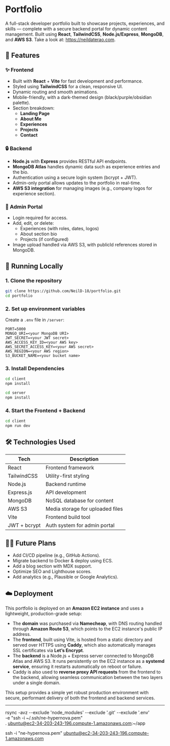 

# Portfolio

A full-stack developer portfolio built to showcase projects, experiences, and skills — complete with a secure backend portal for dynamic content management. Built using **React**, **TailwindCSS**, **Node.js/Express**, **MongoDB**, and **AWS S3**. Take a look at: https://neildaterao.com. 

## 🚀 Features

### ✨ Frontend
- Built with **React** + **Vite** for fast development and performance.
- Styled using **TailwindCSS** for a clean, responsive UI.
- Dynamic routing and smooth animations.
- Mobile-friendly, with a dark-themed design (black/purple/obsidian palette).
- Section breakdown:
  - **Landing Page**
  - **About Me**
  - **Experiences**
  - **Projects**
  - **Contact**

### 🔒 Backend
- **Node.js** with **Express** provides RESTful API endpoints.
- **MongoDB Atlas** handles dynamic data such as experience entries and the bio.
- Authentication using a secure login system (bcrypt + JWT).
- Admin-only portal allows updates to the portfolio in real-time.
- **AWS S3 integration** for managing images (e.g., company logos for experience section).

### 📸 Admin Portal
- Login required for access.
- Add, edit, or delete:
  - Experiences (with roles, dates, logos)
  - About section bio
  - Projects (if configured)
- Image upload handled via AWS S3, with publicId references stored in MongoDB.

## 🧪 Running Locally

### 1. Clone the repository

```bash
git clone https://github.com/NeilD-18/portfolio.git
cd portfolio
```

### 2. Set up environment variables

Create a `.env` file in `/server`:

```env
PORT=5000
MONGO_URI=<your MongoDB URI>
JWT_SECRET=<your JWT secret>
AWS_ACCESS_KEY_ID=<your AWS key>
AWS_SECRET_ACCESS_KEY=<your AWS secret>
AWS_REGION=<your AWS region>
S3_BUCKET_NAME=<your bucket name>
```

### 3. Install Dependencies

```bash
cd client 
npm install

cd server 
npm install 
```

### 4. Start the Frontend + Backend

```bash
cd client
npm run dev
```

## 🛠️ Technologies Used

| Tech       | Description                          |
|------------|--------------------------------------|
| React      | Frontend framework                   |
| TailwindCSS| Utility-first styling                |
| Node.js    | Backend runtime                      |
| Express.js | API development                      |
| MongoDB    | NoSQL database for content           |
| AWS S3     | Media storage for uploaded files     |
| Vite       | Frontend build tool                  |
| JWT + bcrypt | Auth system for admin portal       |

## 🧑‍💻 Future Plans

- Add CI/CD pipeline (e.g., GitHub Actions).
- Migrate backend to Docker & deploy using ECS.
- Add a blog section with MDX support.
- Optimize SEO and Lighthouse scores.
- Add analytics (e.g., Plausible or Google Analytics).

## ☁️ Deployment

This portfolio is deployed on an **Amazon EC2 instance** and uses a lightweight, production-grade setup:

- The **domain** was purchased via **Namecheap**, with DNS routing handled through **Amazon Route 53**, which points to the EC2 instance's public IP address.
- The **frontend**, built using Vite, is hosted from a static directory and served over HTTPS using **Caddy**, which also automatically manages SSL certificates via **Let’s Encrypt**.
- The **backend** is a Node.js + Express server connected to MongoDB Atlas and AWS S3. It runs persistently on the EC2 instance as a **systemd service**, ensuring it restarts automatically on reboot or failure.
- Caddy is also used to **reverse proxy API requests** from the frontend to the backend, allowing seamless communication between the two layers under a single domain.

This setup provides a simple yet robust production environment with secure, performant delivery of both the frontend and backend services.

---

rsync -avz --exclude 'node_modules' --exclude '.git' --exclude '.env' \
-e "ssh -i ~/.ssh/ne-hypernova.pem" \
. ubuntu@ec2-34-203-243-196.compute-1.amazonaws.com:~/app

ssh -i "ne-hypernova.pem" ubuntu@ec2-34-203-243-196.compute-1.amazonaws.com